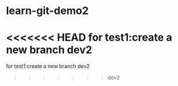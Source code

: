 # learn-git-demo2
<<<<<<< HEAD
for test1:create a new branch dev2
=======
for test1:create a new branch dev2
>>>>>>> dev2
